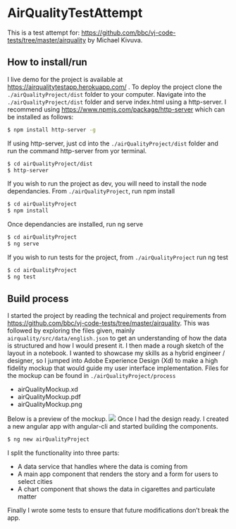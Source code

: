# AirQualityTestAttempt
This is a test attempt for: https://github.com/bbc/vj-code-tests/tree/master/airquality by Michael Kivuva.

## How to install/run
I live demo for the project is available at https://airqualitytestapp.herokuapp.com/ . 
To deploy the project clone the `./airQualityProject/dist` folder to your computer.
Navigate into the `./airQualityProject/dist` folder and serve index.html using a http-server.
I recommend using https://www.npmjs.com/package/http-server which can be installed as follows:
```sh
$ npm install http-server -g
```
If using http-server, just cd into the `./airQualityProject/dist` folder and run the command http-server from yor terminal.
```sh
$ cd airQualityProject/dist
$ http-server
```
If you wish to run the project as dev, you will need to install the node dependancies.
From `./airQualityProject`, run npm install
```sh
$ cd airQualityProject
$ npm install
```
Once dependancies are installed, run ng serve
```sh
$ cd airQualityProject
$ ng serve
```
If you wish to run tests for the project, from `./airQualityProject` run ng test
```sh
$ cd airQualityProject
$ ng test
```
## Build process
I started the project by reading the technical and project requirements from https://github.com/bbc/vj-code-tests/tree/master/airquality. 
This was followed by exploring the files given, mainly `airquality/src/data/english.json` to get an understanding of how the data is structured and how I would present it.
I then made a rough sketch of the layout in a notebook.
I wanted to showcase my skills as a hybrid engineer / designer, so I jumped into Adobe Experience Design (Xd) to make a high fidelity mockup that would guide my user interface implementation. 
Files for the mockup can be found in `./airQualityProject/process`  
  - airQualityMockup.xd
  - airQualityMockup.pdf
  - airQualityMockup.png

Below is a preview of the mockup.
![](https://airqualitytestapp.herokuapp.com/preview.png)
Once I had the design ready. I created a new angular app with angular-cli and started building the components. 
```sh
$ ng new airQualityProject
```
I split the functionality into three parts:
  - A data service that handles where the data is coming from
  - A main app component that renders the story and a form for users to select cities
  - A chart component that shows the data in cigarettes and particulate matter

Finally I wrote some tests to ensure that future modifications don’t break the app.